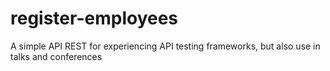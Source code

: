 # register-employees
A simple API REST for experiencing API testing frameworks, but also use in talks and conferences
